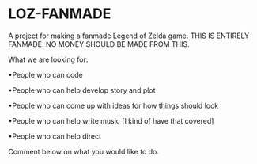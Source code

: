 # LOZ-FANMADE
A project for making a fanmade Legend of Zelda game. THIS IS ENTIRELY FANMADE. NO MONEY SHOULD BE MADE FROM THIS.

What we are looking for:

•People who can code

•People who can help develop story and plot

•People who can come up with ideas for how things should look

•People who can help write music [I kind of have that covered]

•People who can help direct

Comment below on what you would like to do.
